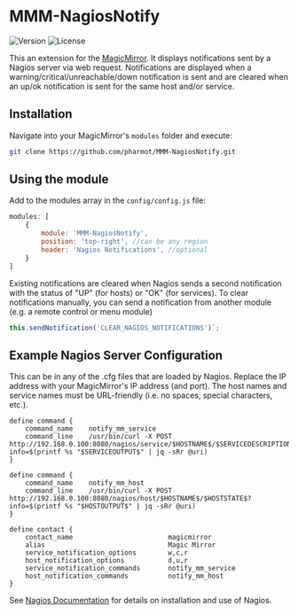 # MMM-NagiosNotify

![Version](https://img.shields.io/github/package-json/v/pharmot/MMM-NagiosNotify)
![License](https://img.shields.io/github/license/pharmot/MMM-NagiosNotify)

This an extension for the [MagicMirror](https://github.com/MichMich/MagicMirror).  It displays notifications sent by a Nagios server via web request.  Notifications are displayed when a warning/critical/unreachable/down notification is sent and are cleared when an up/ok notification is sent for the same host and/or service.


## Installation
Navigate into your MagicMirror's `modules` folder and execute:

```bash
git clone https://github.com/pharmot/MMM-NagiosNotify.git
```

## Using the module

Add to the modules array in the `config/config.js` file:


```js
modules: [
    {
        module: 'MMM-NagiosNotify',
        position: 'top-right', //can be any region
        header: 'Nagios Notifications', //optional
    }
]
```

Existing notifications are cleared when Nagios sends a second notification with the status of "UP" (for hosts) or "OK" (for services).  To clear notifications manually, you can send a notification from another module (e.g. a remote control or menu module)

```js
this.sendNotification('CLEAR_NAGIOS_NOTIFICATIONS')`;
```


## Example Nagios Server Configuration

This can be in any of the .cfg files that are loaded by Nagios.  Replace the IP address with your MagicMirror's IP address (and port).  The host names and service names must be URL-friendly (i.e. no spaces, special characters, etc.).

```properties
define command {
    command_name    notify_mm_service
    command_line    /usr/bin/curl -X POST http://192.168.0.100:8080/nagios/service/$HOSTNAME$/$SERVICEDESCRIPTION$/$SERVICESTATE$?info=$(printf %s "$SERVICEOUTPUT$" | jq -sRr @uri)
}

define command {
    command_name    notify_mm_host
    command_line    /usr/bin/curl -X POST http://192.168.0.100:8080/nagios/host/$HOSTNAME$/$HOSTSTATE$?info=$(printf %s "$HOSTOUTPUT$" | jq -sRr @uri)
}

define contact {
    contact_name                        magicmirror
    alias                               Magic Mirror
    service_notification_options        w,c,r
    host_notification_options           d,u,r
    service_notification_commands       notify_mm_service
    host_notification_commands          notify_mm_host
}
```
See [Nagios Documentation](https://www.nagios.org/documentation/) for details on installation and use of Nagios.
